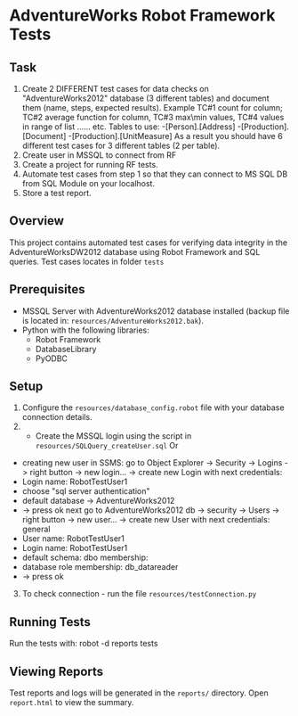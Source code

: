 # AdventureWorks Robot Framework Tests

## Task
1. Create 2 DIFFERENT test cases for data checks on "AdventureWorks2012" database (3 different tables) and document them (name, steps, expected results).
Example TC#1 count for column; TC#2 average function for column, TC#3 max\min values, TC#4 values in range of list ...... etc.
Tables to use:
-[Person].[Address]
-[Production].[Document]
-[Production].[UnitMeasure]
As a result you should have 6 different test cases for 3 different tables (2 per table).
2. Create user in MSSQL to connect from RF
3. Create a project for running RF tests.
4. Automate test cases from step 1 so that they can connect to MS SQL DB from SQL Module on your localhost.
5. Store a test report.


## Overview
This project contains automated test cases for verifying data integrity in the AdventureWorksDW2012 database using Robot Framework and SQL queries.
Test cases locates in folder `tests`

## Prerequisites
- MSSQL Server with AdventureWorks2012 database installed (backup file is located in: `resources/AdventureWorks2012.bak`).
- Python with the following libraries:
  - Robot Framework
  - DatabaseLibrary
  - PyODBC

## Setup
1. Configure the `resources/database_config.robot` file with your database connection details.
2. - Create the MSSQL login using the script in `resources/SQLQuery_createUser.sql` Or 
- creating new user in SSMS:
go to Object Explorer -> Security -> Logins -> right button -> new login... -> create new Login with next credentials: 
- Login name: RobotTestUser1
- choose "sql server authentication"
- default database -> AdventureWorks2012
- -> press ok
next go to AdventureWorks2012 db -> security -> Users -> right button -> new user... -> create new User with next credentials: 
general 
- User name: RobotTestUser1
- Login name: RobotTestUser1
- default schema: dbo
membership:
- database role membership: db_datareader
- -> press ok
3. To check connection - run the file `resources/testConnection.py`

## Running Tests
Run the tests with:
robot -d reports tests

## Viewing Reports
Test reports and logs will be generated in the `reports/` directory. Open `report.html` to view the summary.